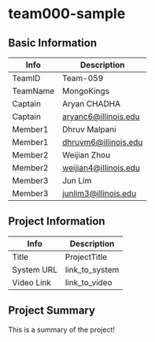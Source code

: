 # team000-sample

## Basic Information

|   Info      |        Description     |
| ----------- | ---------------------- |
| TeamID      |        Team-059        |
| TeamName    |       MongoKings       |
| Captain     |    Aryan CHADHA        |
| Captain     |  aryanc6@illinois.edu  |
| Member1     |        Dhruv Malpani   |
| Member1     |   dhruvm6@illinois.edu |
| Member2     |      Weijian Zhou      |
| Member2     |  weijian4@illinois.edu |
| Member3     |        Jun Lim         |
| Member3     |  junlim3@illinois.edu  |

## Project Information

|   Info      |        Description     |
| ----------- | ---------------------- |
|  Title      |       ProjectTitle     |
| System URL  |      link_to_system    |
| Video Link  |      link_to_video     |

## Project Summary

This is a summary of the project!
